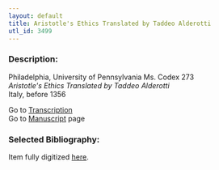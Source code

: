 ```yaml
---
layout: default
title: Aristotle's Ethics Translated by Taddeo Alderotti
utl_id: 3499
---
```


###  Description:

Philadelphia, University of Pennsylvania Ms. Codex 273<br>
_Aristotle's Ethics Translated by Taddeo Alderotti_<br>
Italy, before 1356

Go to [Transcription](https://centerfordigitalhumanities.github.io/Newberry-Italian-paleography/transcriptions/304)<br>
Go to [Manuscript](https://centerfordigitalhumanities.github.io/Newberry-Italian-paleography/www/record.html?id=304) page 

###  Selected Bibliography:

Item fully digitized [here](http://hdl.library.upenn.edu/1017/d/medren/9924864513503681).

